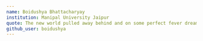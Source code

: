 ```yaml
---
name: Boidushya Bhattacharyay
institution: Manipal University Jaipur
quote: The new world pulled away behind and on some perfect fever dream's frontier, the old world drew near
github_user: boidushya
---
```

